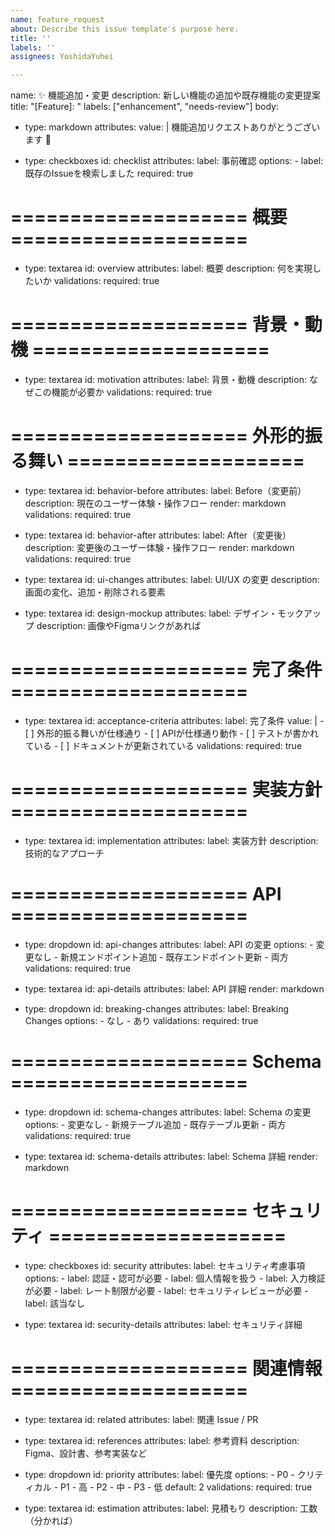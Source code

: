 ```yaml
---
name: feature_request
about: Describe this issue template's purpose here.
title: ''
labels: ''
assignees: YoshidaYuhei

---
```


name: ✨ 機能追加・変更
description: 新しい機能の追加や既存機能の変更提案
title: "[Feature]: "
labels: ["enhancement", "needs-review"]
body:
  - type: markdown
    attributes:
      value: |
        機能追加リクエストありがとうございます 👋
        
  - type: checkboxes
    id: checklist
    attributes:
      label: 事前確認
      options:
        - label: 既存のIssueを検索しました
          required: true
          
  # ==================== 概要 ====================
  
  - type: textarea
    id: overview
    attributes:
      label: 概要
      description: 何を実現したいか
    validations:
      required: true
      
  # ==================== 背景・動機 ====================
  
  - type: textarea
    id: motivation
    attributes:
      label: 背景・動機
      description: なぜこの機能が必要か
    validations:
      required: true
      
  # ==================== 外形的振る舞い ====================
  
  - type: textarea
    id: behavior-before
    attributes:
      label: Before（変更前）
      description: 現在のユーザー体験・操作フロー
      render: markdown
    validations:
      required: true
      
  - type: textarea
    id: behavior-after
    attributes:
      label: After（変更後）
      description: 変更後のユーザー体験・操作フロー
      render: markdown
    validations:
      required: true
      
  - type: textarea
    id: ui-changes
    attributes:
      label: UI/UX の変更
      description: 画面の変化、追加・削除される要素
        
  - type: textarea
    id: design-mockup
    attributes:
      label: デザイン・モックアップ
      description: 画像やFigmaリンクがあれば
        
  # ==================== 完了条件 ====================
  
  - type: textarea
    id: acceptance-criteria
    attributes:
      label: 完了条件
      value: |
        - [ ] 外形的振る舞いが仕様通り
        - [ ] APIが仕様通り動作
        - [ ] テストが書かれている
        - [ ] ドキュメントが更新されている
    validations:
      required: true
      
  # ==================== 実装方針 ====================
  
  - type: textarea
    id: implementation
    attributes:
      label: 実装方針
      description: 技術的なアプローチ
        
  # ==================== API ====================
  
  - type: dropdown
    id: api-changes
    attributes:
      label: API の変更
      options:
        - 変更なし
        - 新規エンドポイント追加
        - 既存エンドポイント更新
        - 両方
    validations:
      required: true
      
  - type: textarea
    id: api-details
    attributes:
      label: API 詳細
      render: markdown
      
  - type: dropdown
    id: breaking-changes
    attributes:
      label: Breaking Changes
      options:
        - なし
        - あり
    validations:
      required: true
      
  # ==================== Schema ====================
  
  - type: dropdown
    id: schema-changes
    attributes:
      label: Schema の変更
      options:
        - 変更なし
        - 新規テーブル追加
        - 既存テーブル更新
        - 両方
    validations:
      required: true
      
  - type: textarea
    id: schema-details
    attributes:
      label: Schema 詳細
      render: markdown
      
  # ==================== セキュリティ ====================
  
  - type: checkboxes
    id: security
    attributes:
      label: セキュリティ考慮事項
      options:
        - label: 認証・認可が必要
        - label: 個人情報を扱う
        - label: 入力検証が必要
        - label: レート制限が必要
        - label: セキュリティレビューが必要
        - label: 該当なし
          
  - type: textarea
    id: security-details
    attributes:
      label: セキュリティ詳細
        
  # ==================== 関連情報 ====================
  
  - type: textarea
    id: related
    attributes:
      label: 関連 Issue / PR
      
  - type: textarea
    id: references
    attributes:
      label: 参考資料
      description: Figma、設計書、参考実装など
        
  - type: dropdown
    id: priority
    attributes:
      label: 優先度
      options:
        - P0 - クリティカル
        - P1 - 高
        - P2 - 中
        - P3 - 低
      default: 2
    validations:
      required: true
      
  - type: textarea
    id: estimation
    attributes:
      label: 見積もり
      description: 工数（分かれば）
